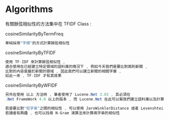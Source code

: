 Algorithms
==========


有關餘弦相似性的方法集中在 TFIDF Class :

cosineSimilarityByTermFreq 

```C#
單純採用"字頻"的方式計算餘弦相似性
```

cosineSimilarityByTFIDF 

```C#
使用 TF-IDF 來計算餘弦相似性 , 
適合使用在已經建立特定領域的語料庫的情況下 , 例如今天我們是要比對兩則新聞 , 
比對的內容是屬於新聞的領域 , 因此我們可以建立新聞的相關字庫 , 
如此一來 , TF-IDF 才有其效果 
```

cosineSimilarityByWFIDF 


```C#
另外在使用 以上 方法時 , 筆者使用了 Lucene.Net 3.03 , 其必須在
.Net FrameWork 4.0 以上的版本 , 而 Lucene.Net 在此可以幫我們建立語料庫以及計算 TF-IDF 等
```

```C#
若是要比對"短字串"之間的相似性 , 可以使用 JaroWinklerDistance 或者 LevenshteinDistance , 
若讀者有興趣 , 也可以找尋 N-Gram 演算法來計算兩字串的相似性
```
